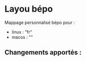 # Layou bépo

Mappage personnalisé bépo pour :
- linux : "fr"
- macos : ""

## Changements apportés :


